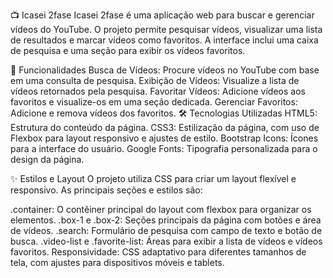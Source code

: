 📺 Icasei 2fase
Icasei 2fase é uma aplicação web para buscar e gerenciar vídeos do YouTube. O projeto permite pesquisar vídeos, visualizar uma lista de resultados e marcar vídeos como favoritos. A interface inclui uma caixa de pesquisa e uma seção para exibir os vídeos favoritos.

🚀 Funcionalidades
Busca de Vídeos: Procure vídeos no YouTube com base em uma consulta de pesquisa.
Exibição de Vídeos: Visualize a lista de vídeos retornados pela pesquisa.
Favoritar Vídeos: Adicione vídeos aos favoritos e visualize-os em uma seção dedicada.
Gerenciar Favoritos: Adicione e remova vídeos dos favoritos.
🛠 Tecnologias Utilizadas
HTML5: Estrutura do conteúdo da página.
CSS3: Estilização da página, com uso de Flexbox para layout responsivo e ajustes de estilo.
Bootstrap Icons: Ícones para a interface do usuário.
Google Fonts: Tipografia personalizada para o design da página.

✨ Estilos e Layout
O projeto utiliza CSS para criar um layout flexível e responsivo. As principais seções e estilos são:

.container: O contêiner principal do layout com flexbox para organizar os elementos.
.box-1 e .box-2: Seções principais da página com botões e área de vídeos.
.search: Formulário de pesquisa com campo de texto e botão de busca.
.video-list e .favorite-list: Áreas para exibir a lista de vídeos e vídeos favoritos.
Responsividade: CSS adaptativo para diferentes tamanhos de tela, com ajustes para dispositivos móveis e tablets.


